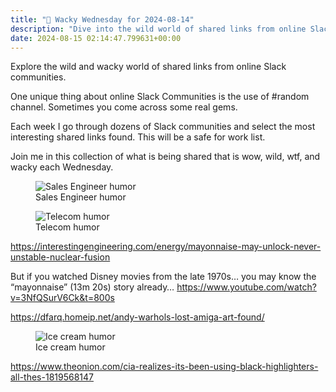 ```yaml
---
title: "🤪 Wacky Wednesday for 2024-08-14"
description: "Dive into the wild world of shared links from online Slack communities every Wednesday."
date: 2024-08-15 02:14:47.799631+00:00
---
```


<!-- buttondown-editor-mode: plaintext --><p>Explore the wild and wacky world of shared links from online Slack communities.</p><p>One unique thing about online Slack Communities is the use of #random channel. Sometimes you come across some real gems.</p><p>Each week I go through dozens of Slack communities and select the most interesting shared links found. This will be a safe for work list.</p><p>Join me in this collection of what is being shared that is wow, wild, wtf, and wacky each Wednesday.</p><figure><img src="https://assets.buttondown.email/images/daa740ba-1408-41cf-aac3-804c8b422559.png?w=960&amp;fit=max" alt="Sales Engineer humor" draggable="false" contenteditable="false"><figcaption>Sales Engineer humor</figcaption></figure><figure><img src="https://assets.buttondown.email/images/744c7c40-e9fa-4078-a15d-a467d55f7188.png?w=960&amp;fit=max" alt="Telecom humor" draggable="false" contenteditable="false"><figcaption>Telecom humor</figcaption></figure><p><a target="_blank" rel="noopener noreferrer nofollow" href="https://interestingengineering.com/energy/mayonnaise-may-unlock-never-unstable-nuclear-fusion">https://interestingengineering.com/energy/mayonnaise-may-unlock-never-unstable-nuclear-fusion</a></p><p>But if you watched Disney movies from the late 1970s… you may know the “mayonnaise” (13m 20s) story already… <a target="_blank" rel="noopener noreferrer nofollow" href="https://www.youtube.com/watch?v=3NfQSurV6Ck&amp;t=800s">https://www.youtube.com/watch?v=3NfQSurV6Ck&amp;t=800s</a></p><p><a target="_blank" rel="noopener noreferrer nofollow" href="https://dfarq.homeip.net/andy-warhols-lost-amiga-art-found/">https://dfarq.homeip.net/andy-warhols-lost-amiga-art-found/</a></p><figure><img src="https://assets.buttondown.email/images/3a2e2a5e-42a5-46c0-b0bb-e73aa296734e.png?w=960&amp;fit=max" alt="Ice cream humor" draggable="false" contenteditable="false"><figcaption>Ice cream humor</figcaption></figure><p><a target="_blank" rel="noopener noreferrer nofollow" href="https://www.theonion.com/cia-realizes-its-been-using-black-highlighters-all-thes-1819568147">https://www.theonion.com/cia-realizes-its-been-using-black-highlighters-all-thes-1819568147</a></p><p></p><p></p><p></p>